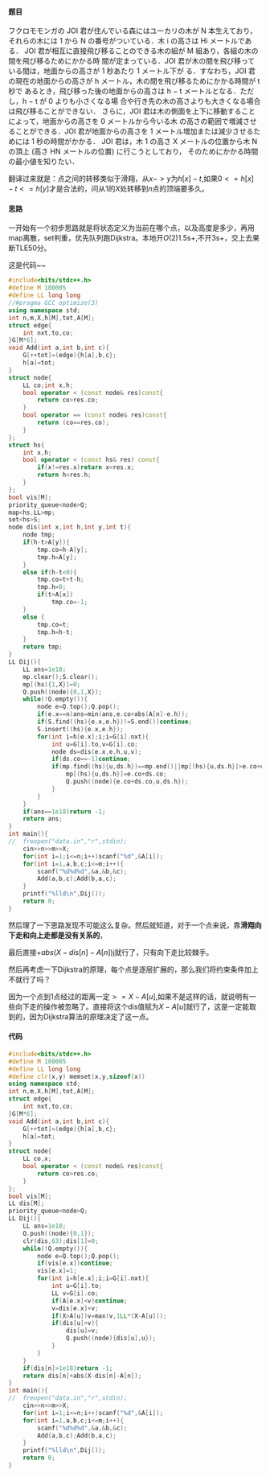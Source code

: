 #### 题目

フクロモモンガの JOI 君が住んでいる森にはユーカリの木が N 本生えており，それらの木には 1 から N
の番号がついている．木 i の高さは Hi メートルである．
JOI 君が相互に直接飛び移ることのできる木の組が M 組あり，各組の木の間を飛び移るためにかかる時
間が定まっている．JOI 君が木の間を飛び移っている間は，地面からの高さが 1 秒あたり 1 メートル下が
る．すなわち，JOI 君の現在の地面からの高さが h メートル，木の間を飛び移るためにかかる時間が t 秒で
あるとき，飛び移った後の地面からの高さは h − t メートルとなる．ただし，h − t が 0 よりも小さくなる場
合や行き先の木の高さよりも大きくなる場合は飛び移ることができない．
さらに，JOI 君は木の側面を上下に移動することによって，地面からの高さを 0 メートルから今いる木
の高さの範囲で増減させることができる．JOI 君が地面からの高さを 1 メートル増加または減少させるた
めには 1 秒の時間がかかる．
JOI 君は，木 1 の高さ X メートルの位置から木 N の頂上 (高さ HN メートルの位置) に行こうとしており，
そのためにかかる時間の最小値を知りたい．



翻译过来就是：点之间的转移类似于滑翔，从$x->y$为$h[x]-t$,如果$0<=h[x]-t<=h[y]$才是合法的，问从1的$X$处转移到$n$点的顶端要多久。



#### 思路

一开始有一个初步思路就是将状态定义为当前在哪个点，以及高度是多少，再用map离散，set判重，优先队列跑Dijkstra。本地开$O(2)$1.5s+,不开3s+，交上去果断TLE50分。

这是代码~~

```cpp
#include<bits/stdc++.h>
#define M 100005
#define LL long long
//#pragma GCC optimize(3)
using namespace std;
int n,m,X,h[M],tot,A[M];
struct edge{
	int nxt,to,co;	
}G[M*6];
void Add(int a,int b,int c){
	G[++tot]=(edge){h[a],b,c};
	h[a]=tot;
}
struct node{
	LL co;int x,h;
	bool operator < (const node& res)const{
		return co>res.co;
	}
	bool operator == (const node& res)const{
		return (co==res.co);
	}
};
struct hs{
	int x,h;
	bool operator < (const hs& res) const{
		if(x!=res.x)return x<res.x;
		return h<res.h;
	}
};
bool vis[M];
priority_queue<node>Q;
map<hs,LL>mp;
set<hs>S;
node dis(int x,int h,int y,int t){
	node tmp;
	if(h-t>A[y]){
		tmp.co=h-A[y];
		tmp.h=A[y];
	}
	else if(h-t<0){
		tmp.co=t+t-h;
		tmp.h=0;
		if(t>A[x])
			tmp.co=-1;	
	}
	else {
		tmp.co=t;
		tmp.h=h-t;	
	}
	return tmp;
}
LL Dij(){
	LL ans=1e18;
	mp.clear();S.clear();
	mp[(hs){1,X}]=0;
	Q.push((node){0,1,X});
	while(!Q.empty()){
		node e=Q.top();Q.pop();
		if(e.x==n)ans=min(ans,e.co+abs(A[n]-e.h));
		if(S.find((hs){e.x,e.h})!=S.end())continue;
		S.insert((hs){e.x,e.h});
		for(int i=h[e.x];i;i=G[i].nxt){
			int u=G[i].to,v=G[i].co;
			node ds=dis(e.x,e.h,u,v);
			if(ds.co==-1)continue;
			if(mp.find((hs){u,ds.h})==mp.end()||mp[(hs){u,ds.h}]>e.co+ds.co){
				mp[(hs){u,ds.h}]=e.co+ds.co;
				Q.push((node){e.co+ds.co,u,ds.h});
			}
		}
	}
	if(ans==1e18)return -1;
	return ans;
}
int main(){
//	freopen("data.in","r",stdin);
	cin>>n>>m>>X;
	for(int i=1;i<=n;i++)scanf("%d",&A[i]);
	for(int i=1,a,b,c;i<=m;i++){
		scanf("%d%d%d",&a,&b,&c);
		Add(a,b,c);Add(b,a,c);
	}
	printf("%lld\n",Dij());
	return 0;
}
```



然后理了一下思路发现不可能这么复杂。然后就知道，对于一个点来说，靠**滑翔向下走和向上走都是没有关系的**，

最后直接+$abs(X-dis[n]-A[n])$j就行了，只有向下走比较棘手。

然后再考虑一下Dijkstra的原理，每个点是逐层扩展的，那么我们将约束条件加上不就行了吗？

因为一个点到1点经过的距离一定$>=X-A[u]$,如果不是这样的话，就说明有一些向下走的操作被忽略了。直接将这个dis值赋为$X-A[u]$就行了，这是一定能取到的，因为Dijkstra算法的原理决定了这一点。



#### 代码

```cpp
#include<bits/stdc++.h>
#define M 100005
#define LL long long
#define clr(x,y) memset(x,y,sizeof(x))
using namespace std;
int n,m,X,h[M],tot,A[M];
struct edge{
	int nxt,to,co;	
}G[M*6];
void Add(int a,int b,int c){
	G[++tot]=(edge){h[a],b,c};
	h[a]=tot;
}
struct node{
	LL co,x;
	bool operator < (const node& res)const{
		return co>res.co;
	}
};
bool vis[M];
LL dis[M];
priority_queue<node>Q;
LL Dij(){
	LL ans=1e18;
	Q.push((node){0,1});
	clr(dis,63);dis[1]=0;
	while(!Q.empty()){
		node e=Q.top();Q.pop();
		if(vis[e.x])continue;
		vis[e.x]=1;
		for(int i=h[e.x];i;i=G[i].nxt){
			int u=G[i].to;
			LL v=G[i].co;
			if(A[e.x]<v)continue;
			v=dis[e.x]+v;
			if(X>A[u])v=max(v,1LL*(X-A[u]));
			if(dis[u]>v){
				dis[u]=v;
				Q.push((node){dis[u],u});
			}
		}
	}
	if(dis[n]>1e18)return -1;
	return dis[n]+abs(X-dis[n]-A[n]);
}
int main(){
//	freopen("data.in","r",stdin);
	cin>>n>>m>>X;
	for(int i=1;i<=n;i++)scanf("%d",&A[i]);
	for(int i=1,a,b,c;i<=m;i++){
		scanf("%d%d%d",&a,&b,&c);
		Add(a,b,c);Add(b,a,c);
	}
	printf("%lld\n",Dij());
	return 0;
}
```


